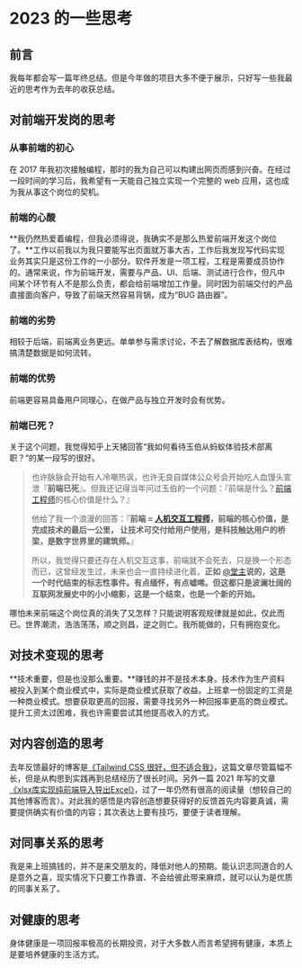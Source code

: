 # 2023 的一些思考

## 前言

我每年都会写一篇年终总结。但是今年做的项目大多不便于展示，只好写一些我最近的思考作为去年的收获总结。

## 对前端开发岗的思考

### 从事前端的初心

在 2017 年我初次接触编程，那时的我为自己可以构建出网页而感到兴奋。在经过一段时间的学习后，我希望有一天能自己独立实现一个完整的 web 应用，这也成为我从事这个岗位的契机。

### 前端的心酸

**我仍然热爱着编程，但我必须得说，我确实不是那么热爱前端开发这个岗位了。**工作以前我以为我只要能写出页面就万事大吉，工作后我发现写代码实现业务其实只是这份工作的一小部分。软件开发是一项工程，工程是需要成员协作的。通常来说，作为前端开发，需要与产品、UI、后端、测试进行合作，但凡中间某个环节有人不是那么负责，都会给前端增加工作量。同时因为前端交付的产品直接面向客户，导致了前端天然容易背锅，成为“BUG 路由器”。

### 前端的劣势

相较于后端，前端离业务更远。单单参与需求讨论，不去了解数据库表结构，很难搞清楚数据是如何流转。

### 前端的优势

前端更容易具备用户同理心，在做产品与独立开发时会有优势。

### 前端已死？

关于这个问题，我觉得知乎上天猪回答“我如何看待玉伯从蚂蚁体验技术部离职？“的某一段写的很好。

> 也许脉脉会开始有人冷嘲热讽，也许无良自媒体公众号会开始吃人血馒头宣泄『**前端已死**』。但我还记得当年问过玉伯的一个问题：『前端是什么？[前端工程师](https://www.zhihu.com/search?q=前端工程师&search_source=Entity&hybrid_search_source=Entity&hybrid_search_extra={"sourceType"%3A"answer"%2C"sourceId"%3A3002079506})的核心价值是什么？』
>
> 他给了我一个浪漫的回答：『**前端 = [人机交互工程师](https://www.zhihu.com/search?q=人机交互工程师&search_source=Entity&hybrid_search_source=Entity&hybrid_search_extra={"sourceType"%3A"answer"%2C"sourceId"%3A3002079506})，前端的核心价值，是完成技术的最后一公里， 让技术可交付给用户使用，是科技触达用户的桥梁，是数字世界里的建筑师。**』
>
> 所以，我觉得只要还存在人机交互这事，前端就不会死去，只是换一个形态而已，这曾经发生过，未来也会一直持续进化着。**正如** [@堂主](http://www.zhihu.com/people/61bcbe55a18f8ac0621b9abb6eb01c36)**说的，这是一个时代结束的标志性事件。有点缅怀，有点嘘唏。但这都只是波澜壮阔的互联网发展史中的小小缩影，这是一个结束，也是一个新的开始。**

哪怕未来前端这个岗位真的消失了又怎样？只能说明客观规律就是如此，仅此而已。世界潮流，浩浩荡荡，顺之则昌，逆之则亡。我所能做的，只有拥抱变化。

## 对技术变现的思考

**技术重要，但是也没那么重要。**赚钱的并不是技术本身。技术作为生产资料被投入到某个商业模式中，实际是商业模式获取了收益。上班拿一份固定的工资是一种商业模式。想要获取更高的回报，需要寻找另外一种回报率更高的商业模式。提升工资太过困难，我也许需要尝试其他提高收入的方式。

## 对内容创造的思考

去年反馈最好的博客是[《Tailwind CSS 很好，但不适合我》](https://juejin.cn/post/7284417436752904253)，这篇文章尽管篇幅不长，但是从构思到实践再到总结经历了很长时间。另外一篇 2021 年写的文章[《xlsx库实现纯前端导入导出Excel》](https://juejin.cn/post/7097426696365670430)，过了一年仍然有很高的阅读量（想较自己的其他博客而言）。对此我的感悟是内容创造想要获得好的反馈首先内容要真诚，需要提供确实有价值的内容；其次表达上要有技巧，要便于读者理解。

## 对同事关系的思考

我是来上班搞钱的，并不是来交朋友的，降低对他人的预期。能认识志同道合的人是意外之喜，现实情况下只要工作靠谱、不会给彼此带来麻烦，就可以认为是优质的同事关系了。

## 对健康的思考

身体健康是一项回报率极高的长期投资，对于大多数人而言希望拥有健康，本质上是要培养健康的生活方式。
